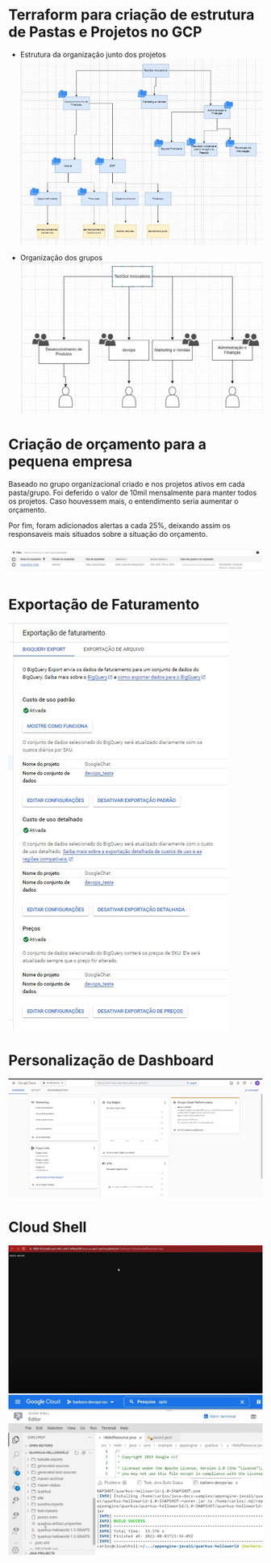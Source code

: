 # Terraform para criação de estrutura de Pastas e Projetos no GCP

- Estrutura da organização junto dos projetos
![Organizacional_Grupos](Organizacional_Grupos.jpg)

- Organização dos grupos
![Organização dos grupos](organizacao_grupos.jpg)


# Criação de orçamento para a pequena empresa

Baseado no grupo organizacional criado e nos projetos ativos em cada pasta/grupo. Foi deferido o valor de 10mil mensalmente para manter todos os projetos.
Caso houvessem mais, o entendimento seria aumentar o orçamento.

Por fim, foram adicionados alertas a cada 25%, deixando assim os responsaveis mais situados sobre a situação do orçamento.

![Orçamento](orçamento-gcp.jpg)

# Exportação de Faturamento

![Faturamento](faturamento-gcp.jpg)

# Personalização de Dashboard

![Dashboard](Dashboard.jpg)

# Cloud Shell

![app](app.jpg)
![app2](app2.jpg)


